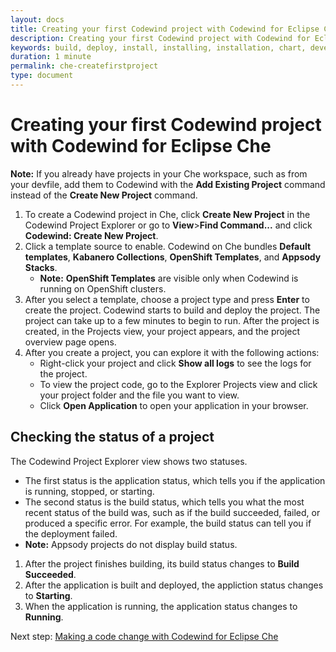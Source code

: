 ```yaml
---
layout: docs
title: Creating your first Codewind project with Codewind for Eclipse Che
description: Creating your first Codewind project with Codewind for Eclipse Che
keywords: build, deploy, install, installing, installation, chart, develop, cloud, public cloud, services, command line, cli, command, start, stop, update, open, delete, options, operation, devops
duration: 1 minute
permalink: che-createfirstproject
type: document
---
```


# Creating your first Codewind project with Codewind for Eclipse Che

**Note:** If you already have projects in your Che workspace, such as from your devfile, add them to Codewind with the **Add Existing Project** command instead of the **Create New Project** command.

1. To create a Codewind project in Che, click **Create New Project** in the Codewind Project Explorer or go to **View**>**Find Command...** and click **Codewind: Create New Project**.
2. Click a template source to enable. Codewind on Che bundles **Default templates**, **Kabanero Collections**, **OpenShift Templates**, and **Appsody Stacks**.
   - **Note:** **OpenShift Templates** are visible only when Codewind is running on OpenShift clusters.
3. After you select a template, choose a project type and press **Enter** to create the project. Codewind starts to build and deploy the project. The project can take up to a few minutes to begin to run. After the project is created, in the Projects view, your project appears, and the project overview page opens.
4. After you create a project, you can explore it with the following actions:
   - Right-click your project and click **Show all logs** to see the logs for the project.
   - To view the project code, go to the Explorer Projects view and click your project folder and the file you want to view.
   - Click **Open Application** to open your application in your browser.

## Checking the status of a project
The Codewind Project Explorer view shows two statuses.
- The first status is the application status, which tells you if the application is running, stopped, or starting.
- The second status is the build status, which tells you what the most recent status of the build was, such as if the build succeeded, failed, or produced a specific error. For example, the build status can tell you if the deployment failed.
- **Note:** Appsody projects do not display build status.

1. After the project finishes building, its build status changes to **Build Succeeded**.
2. After the application is built and deployed, the appliction status changes to **Starting**.
3. When the application is running, the application status changes to **Running**.

Next step: [Making a code change with Codewind for Eclipse Che](che-codechange.html)
